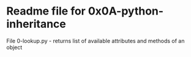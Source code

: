 # Readme file for 0x0A-python-inheritance

File 0-lookup.py - returns list of available attributes and methods of an object
